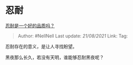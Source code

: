 # 忍耐
[忍耐是一个好的品质吗？](https://www.zhihu.com/question/46710746/answer/1874718406)

> Author: #NellNell
> Last update: *21/08/2021*
> Link:
> Tag:

忍耐存在的意义，是让人寻找盼望。

黑夜那么长久，若没有天明，谁能够忍耐黑夜呢？
